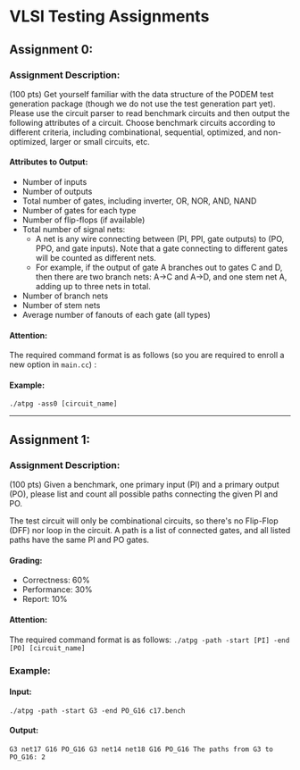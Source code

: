 # VLSI Testing Assignments


## Assignment 0:

### Assignment Description:

(100 pts) Get yourself familiar with the data structure of the PODEM test generation package (though we do not use the test generation part yet). Please use the circuit parser to read benchmark circuits and then output the following attributes of a circuit. Choose benchmark circuits according to different criteria, including combinational, sequential, optimized, and non-optimized, larger or small circuits, etc.

#### Attributes to Output:
- Number of inputs
- Number of outputs
- Total number of gates, including inverter, OR, NOR, AND, NAND
- Number of gates for each type
- Number of flip-flops (if available)
- Total number of signal nets:
  - A net is any wire connecting between (PI, PPI, gate outputs) to (PO, PPO, and gate inputs). Note that a gate connecting to different gates will be counted as different nets.
  - For example, if the output of gate A branches out to gates C and D, then there are two branch nets: A->C and A->D, and one stem net A, adding up to three nets in total.
- Number of branch nets
- Number of stem nets
- Average number of fanouts of each gate (all types)

#### Attention:
The required command format is as follows (so you are required to enroll a new option in `main.cc`) :
#### Example:
`./atpg -ass0 [circuit_name]`


---

## Assignment 1:

### Assignment Description:

(100 pts) Given a benchmark, one primary input (PI) and a primary output (PO), please list and count all possible paths connecting the given PI and PO.

The test circuit will only be combinational circuits, so there's no Flip-Flop (DFF) nor loop in the circuit. A path is a list of connected gates, and all listed paths have the same PI and PO gates.

#### Grading:
- Correctness: 60%
- Performance: 30%
- Report: 10%

#### Attention:
The required command format is as follows:
`./atpg -path -start [PI] -end [PO] [circuit_name]`

### Example:
#### Input:
`./atpg -path -start G3 -end PO_G16 c17.bench`
#### Output:
`G3 net17 G16 PO_G16 G3 net14 net18 G16 PO_G16 The paths from G3 to PO_G16: 2`

